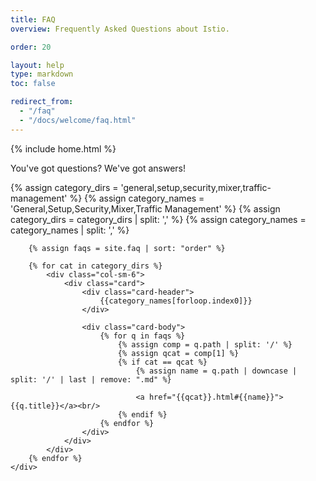 ```yaml
---
title: FAQ
overview: Frequently Asked Questions about Istio.

order: 20

layout: help
type: markdown
toc: false

redirect_from:
  - "/faq"
  - "/docs/welcome/faq.html"
---
```

{% include home.html %}

You've got questions? We've got answers!

<div class="faq">
    <div class="row">
        {% assign category_dirs = 'general,setup,security,mixer,traffic-management' %}
        {% assign category_names = 'General,Setup,Security,Mixer,Traffic Management' %}
        {% assign category_dirs = category_dirs | split: ',' %}
        {% assign category_names = category_names | split: ',' %}

        {% assign faqs = site.faq | sort: "order" %}

        {% for cat in category_dirs %}
            <div class="col-sm-6">
                <div class="card">
                    <div class="card-header">
                        {{category_names[forloop.index0]}}
                    </div>

                    <div class="card-body">
                        {% for q in faqs %}
                            {% assign comp = q.path | split: '/' %}
                            {% assign qcat = comp[1] %}
                            {% if cat == qcat %}
                                {% assign name = q.path | downcase | split: '/' | last | remove: ".md" %}

                                <a href="{{qcat}}.html#{{name}}">{{q.title}}</a><br/>
                            {% endif %}
                        {% endfor %}
                    </div>
                </div>
            </div>
        {% endfor %}
    </div>
</div>
